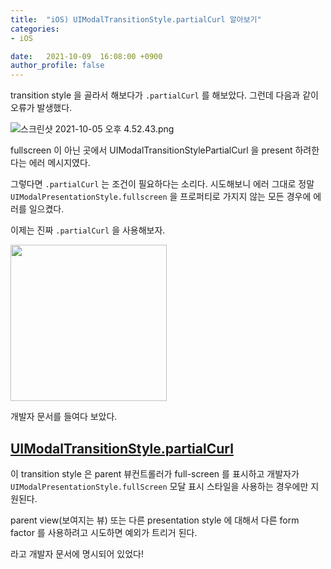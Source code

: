 ```yaml
---
title:  "iOS) UIModalTransitionStyle.partialCurl 알아보기"
categories:
- iOS

date:   2021-10-09  16:08:00 +0900
author_profile: false
---
```

transition style 을 골라서 해보다가 `.partialCurl` 를 해보았다. 그런데 다음과 같이 오류가 발생했다.

![스크린샷 2021-10-05 오후 4.52.43.png](https://s3-us-west-2.amazonaws.com/secure.notion-static.com/de3c28d0-092a-46d8-b5b5-da050fd9ac39/스크린샷_2021-10-05_오후_4.52.43.png)

fullscreen 이 아닌 곳에서 UIModalTransitionStylePartialCurl 을 present 하려한다는 에러 메시지였다.

그렇다면 `.partialCurl` 는 조건이 필요하다는 소리다. 시도해보니 에러 그대로 정말`UIModalPresentationStyle.fullscreen` 을 프로퍼티로 가지지 않는 모든 경우에 에러를 일으켰다.

이제는 진짜 `.partialCurl` 을 사용해보자.

<img src ="https://user-images.githubusercontent.com/69136340/136648058-4dfcf750-ab55-49e3-9fd6-2e296a97bd1f.gif" width ="250">

개발자 문서를 들여다 보았다.

## [UIModalTransitionStyle.partialCurl](https://developer.apple.com/documentation/uikit/uimodaltransitionstyle/partialcurl)

이 transition style 은 parent 뷰컨트롤러가 full-screen 를 표시하고 개발자가 `UIModalPresentationStyle.fullScreen` 모달 표시 스타일을 사용하는 경우에만 지원된다.

parent view(보여지는 뷰) 또는 다른 presentation style 에 대해서 다른 form factor 를 사용하려고 시도하면 예외가 트리거 된다.

라고 개발자 문서에 명시되어 있었다!
